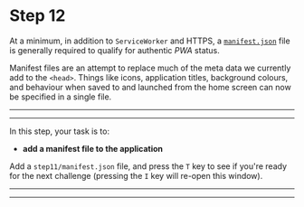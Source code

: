 # Step 12

At a minimum, in addition to `ServiceWorker` and HTTPS, a [`manifest.json`](https://developer.mozilla.org/en-US/docs/Web/Manifest) file is generally required to qualify for authentic *PWA* status.

Manifest files are an attempt to replace much of the meta data we currently add to the `<head>`. Things like icons, application titles, background colours, and behaviour when saved to and launched from the home screen can now be specified in a single file.

---
---

In this step, your task is to:

- **add a manifest file to the application**

Add a `step11/manifest.json` file, and press the `T` key to see if you're ready for the next challenge (pressing the `I` key will re-open this window).

---
---